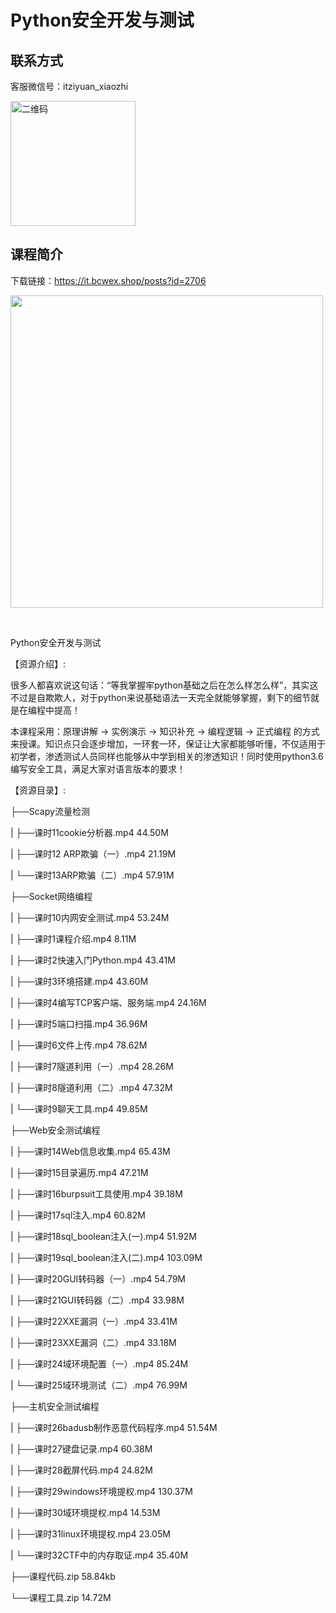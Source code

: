 # Python安全开发与测试

## 联系方式

客服微信号：itziyuan_xiaozhi

<img src="https://ziyuanyun.oss-cn-guangzhou.aliyuncs.com/common/20240614073449/666b82192834a.jpg" width="200" height="200" alt="二维码">

## 课程简介

下载链接：https://it.bcwex.shop/posts?id=2706

<img src="https://ziyuanyun.oss-cn-guangzhou.aliyuncs.com/yun/20240515184232/664491982ccdc.jpg" width="500" alt="">

  &nbsp;

 Python安全开发与测试



 【资源介绍】:

 很多人都喜欢说这句话：“等我掌握牢python基础之后在怎么样怎么样”，其实这不过是自欺欺人，对于python来说基础语法一天完全就能够掌握，剩下的细节就是在编程中提高！

 本课程采用：原理讲解 -&gt; 实例演示 -&gt; 知识补充 -&gt; 编程逻辑 -&gt; 正式编程 的方式来授课。知识点只会逐步增加，一环套一环，保证让大家都能够听懂，不仅适用于初学者，渗透测试人员同样也能够从中学到相关的渗透知识！同时使用python3.6编写安全工具，满足大家对语言版本的要求！

 【资源目录】:

 ├──Scapy流量检测

 | ├──课时11cookie分析器.mp4 44.50M

 | ├──课时12 ARP欺骗（一）.mp4 21.19M

 | └──课时13ARP欺骗（二）.mp4 57.91M

 ├──Socket网络编程

 | ├──课时10内网安全测试.mp4 53.24M

 | ├──课时1课程介绍.mp4 8.11M

 | ├──课时2快速入门Python.mp4 43.41M

 | ├──课时3环境搭建.mp4 43.60M

 | ├──课时4编写TCP客户端、服务端.mp4 24.16M

 | ├──课时5端口扫描.mp4 36.96M

 | ├──课时6文件上传.mp4 78.62M

 | ├──课时7隧道利用（一）.mp4 28.26M

 | ├──课时8隧道利用（二）.mp4 47.32M

 | └──课时9聊天工具.mp4 49.85M

 ├──Web安全测试编程

 | ├──课时14Web信息收集.mp4 65.43M

 | ├──课时15目录遍历.mp4 47.21M

 | ├──课时16burpsuit工具使用.mp4 39.18M

 | ├──课时17sql注入.mp4 60.82M

 | ├──课时18sql_boolean注入(一).mp4 51.92M

 | ├──课时19sql_boolean注入(二).mp4 103.09M

 | ├──课时20GUI转码器（一）.mp4 54.79M

 | ├──课时21GUI转码器（二）.mp4 33.98M

 | ├──课时22XXE漏洞（一）.mp4 33.41M

 | ├──课时23XXE漏洞（二）.mp4 33.18M

 | ├──课时24域环境配置（一）.mp4 85.24M

 | └──课时25域环境测试（二）.mp4 76.99M

 ├──主机安全测试编程

 | ├──课时26badusb制作恶意代码程序.mp4 51.54M

 | ├──课时27键盘记录.mp4 60.38M

 | ├──课时28截屏代码.mp4 24.82M

 | ├──课时29windows环境提权.mp4 130.37M

 | ├──课时30域环境提权.mp4 14.53M

 | ├──课时31linux环境提权.mp4 23.05M

 | └──课时32CTF中的内存取证.mp4 35.40M

 ├──课程代码.zip 58.84kb

 └──课程工具.zip 14.72M

 &nbsp;

  